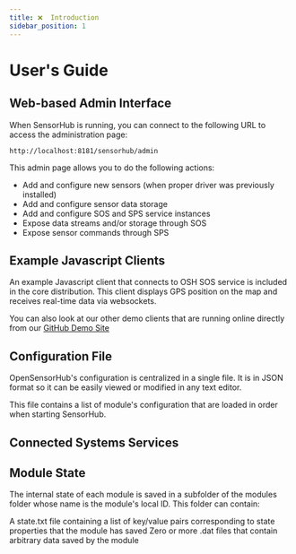 ```yaml
---
title: ❌  Introduction
sidebar_position: 1
---
```


# User's Guide
<!-- This guide will walk you through basics of using OpenSensorHub. I you haven't installed it on your platform yet, please do so first by following instructions on the [Download](LINK) and [Install](LINK) pages. -->


## Web-based Admin Interface
<!-- The easiest way to use SensorHub is via the web-based interface. However, if something is not available from the UI, you can always edit the configuration file manually (See section [Configuration](LINK) File). -->

When SensorHub is running, you can connect to the following URL to access the administration page:
```
http://localhost:8181/sensorhub/admin
```
This admin page allows you to do the following actions:
- Add and configure new sensors (when proper driver was previously installed)
- Add and configure sensor data storage
- Add and configure SOS and SPS service instances
- Expose data streams and/or storage through SOS
- Expose sensor commands through SPS


## Example Javascript Clients
An example Javascript client that connects to OSH SOS service is included in the core distribution. This client displays GPS position on the map and receives real-time data via websockets. 

You can also look at our other demo clients that are running online directly from our [GitHub Demo Site](https://opensensorhub.github.io/osh-js/dev/showcase/)


## Configuration File
OpenSensorHub's configuration is centralized in a single file. It is in JSON format so it can be easily viewed or modified in any text editor.

This file contains a list of module's configuration that are loaded in order when starting SensorHub.

## Connected Systems Services



## Module State
The internal state of each module is saved in a subfolder of the modules folder whose name is the module's local ID. This folder can contain:

A state.txt file containing a list of key/value pairs corresponding to state properties that the module has saved
Zero or more .dat files that contain arbitrary data saved by the module


